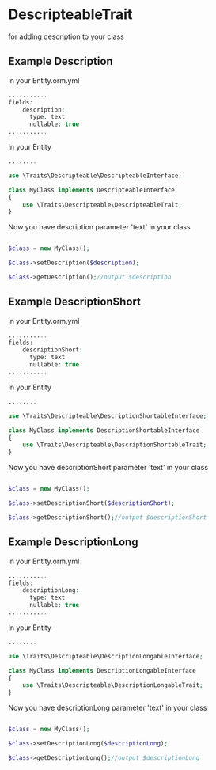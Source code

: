 DescripteableTrait
==================

for adding description to your class

Example Description
--------------------
in your Entity.orm.yml
```php
...........
fields:
    description:
      type: text
      nullable: true
...........
```

In your Entity
```php
........

use \Traits\Descripteable\DescripteableInterface;

class MyClass implements DescripteableInterface
{
	use \Traits\Descripteable\DescripteableTrait;
}

```

Now you have description parameter 'text' in your class
```php

$class = new MyClass();

$class->setDescription($description);

$class->getDescription();//output $description

```

Example DescriptionShort
-------------------------
in your Entity.orm.yml
```php
...........
fields:
    descriptionShort:
      type: text
      nullable: true
...........
```

In your Entity
```php
........

use \Traits\Descripteable\DescriptionShortableInterface;

class MyClass implements DescriptionShortableInterface
{
	use \Traits\Descripteable\DescriptionShortableTrait;
}

```

Now you have descriptionShort parameter 'text' in your class
```php

$class = new MyClass();

$class->setDescriptionShort($descriptionShort);

$class->getDescriptionShort();//output $descriptionShort

```

Example DescriptionLong
-------------------------
in your Entity.orm.yml
```php
...........
fields:
    descriptionLong:
      type: text
      nullable: true
...........
```

In your Entity
```php
........

use \Traits\Descripteable\DescriptionLongableInterface;

class MyClass implements DescriptionLongableInterface
{
	use \Traits\Descripteable\DescriptionLongableTrait;
}

```

Now you have descriptionLong parameter 'text' in your class
```php

$class = new MyClass();

$class->setDescriptionLong($descriptionLong);

$class->getDescriptionLong();//output $descriptionLong

```